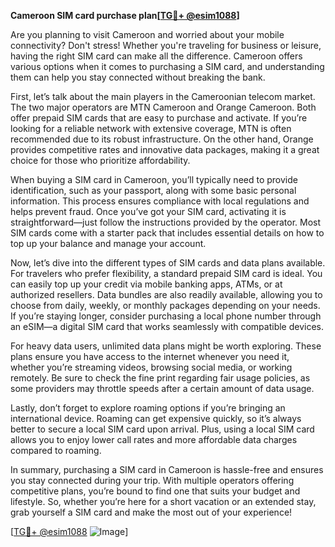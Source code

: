 **Cameroon SIM card purchase plan[[TG💪+ @esim1088](https://t.me/s/esim1088)]**

Are you planning to visit Cameroon and worried about your mobile connectivity? Don't stress! Whether you're traveling for business or leisure, having the right SIM card can make all the difference. Cameroon offers various options when it comes to purchasing a SIM card, and understanding them can help you stay connected without breaking the bank.

First, let’s talk about the main players in the Cameroonian telecom market. The two major operators are MTN Cameroon and Orange Cameroon. Both offer prepaid SIM cards that are easy to purchase and activate. If you’re looking for a reliable network with extensive coverage, MTN is often recommended due to its robust infrastructure. On the other hand, Orange provides competitive rates and innovative data packages, making it a great choice for those who prioritize affordability.

When buying a SIM card in Cameroon, you’ll typically need to provide identification, such as your passport, along with some basic personal information. This process ensures compliance with local regulations and helps prevent fraud. Once you’ve got your SIM card, activating it is straightforward—just follow the instructions provided by the operator. Most SIM cards come with a starter pack that includes essential details on how to top up your balance and manage your account.

Now, let’s dive into the different types of SIM cards and data plans available. For travelers who prefer flexibility, a standard prepaid SIM card is ideal. You can easily top up your credit via mobile banking apps, ATMs, or at authorized resellers. Data bundles are also readily available, allowing you to choose from daily, weekly, or monthly packages depending on your needs. If you’re staying longer, consider purchasing a local phone number through an eSIM—a digital SIM card that works seamlessly with compatible devices.

For heavy data users, unlimited data plans might be worth exploring. These plans ensure you have access to the internet whenever you need it, whether you’re streaming videos, browsing social media, or working remotely. Be sure to check the fine print regarding fair usage policies, as some providers may throttle speeds after a certain amount of data usage.

Lastly, don’t forget to explore roaming options if you’re bringing an international device. Roaming can get expensive quickly, so it’s always better to secure a local SIM card upon arrival. Plus, using a local SIM card allows you to enjoy lower call rates and more affordable data charges compared to roaming.

In summary, purchasing a SIM card in Cameroon is hassle-free and ensures you stay connected during your trip. With multiple operators offering competitive plans, you’re bound to find one that suits your budget and lifestyle. So, whether you’re here for a short vacation or an extended stay, grab yourself a SIM card and make the most out of your experience!

[[TG💪+ @esim1088](https://t.me/s/esim1088) ![Image](https://i.postimg.cc/Y0z9fWf4/image.png)]